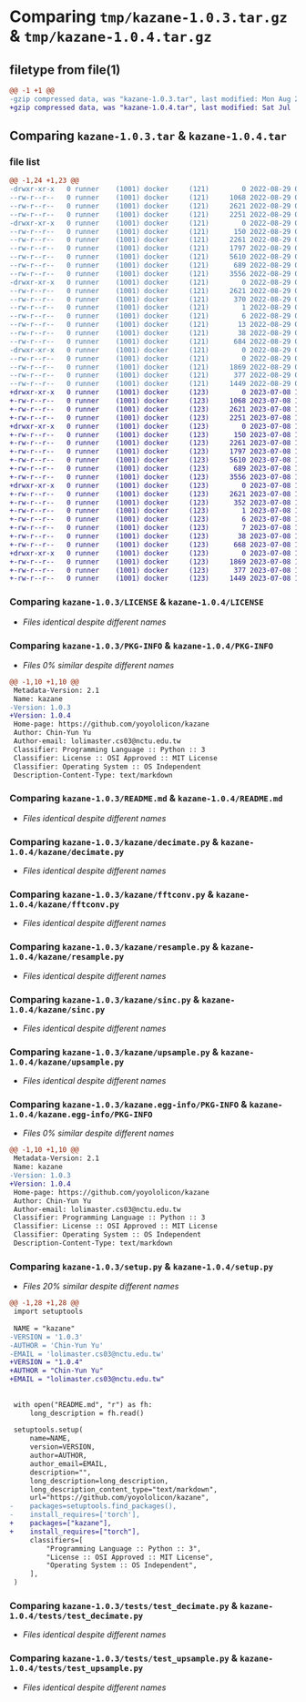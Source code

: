 # Comparing `tmp/kazane-1.0.3.tar.gz` & `tmp/kazane-1.0.4.tar.gz`

## filetype from file(1)

```diff
@@ -1 +1 @@
-gzip compressed data, was "kazane-1.0.3.tar", last modified: Mon Aug 29 02:12:10 2022, max compression
+gzip compressed data, was "kazane-1.0.4.tar", last modified: Sat Jul  8 16:00:04 2023, max compression
```

## Comparing `kazane-1.0.3.tar` & `kazane-1.0.4.tar`

### file list

```diff
@@ -1,24 +1,23 @@
-drwxr-xr-x   0 runner    (1001) docker     (121)        0 2022-08-29 02:12:10.857776 kazane-1.0.3/
--rw-r--r--   0 runner    (1001) docker     (121)     1068 2022-08-29 02:12:01.000000 kazane-1.0.3/LICENSE
--rw-r--r--   0 runner    (1001) docker     (121)     2621 2022-08-29 02:12:10.857776 kazane-1.0.3/PKG-INFO
--rw-r--r--   0 runner    (1001) docker     (121)     2251 2022-08-29 02:12:01.000000 kazane-1.0.3/README.md
-drwxr-xr-x   0 runner    (1001) docker     (121)        0 2022-08-29 02:12:10.857776 kazane-1.0.3/kazane/
--rw-r--r--   0 runner    (1001) docker     (121)      150 2022-08-29 02:12:01.000000 kazane-1.0.3/kazane/__init__.py
--rw-r--r--   0 runner    (1001) docker     (121)     2261 2022-08-29 02:12:01.000000 kazane-1.0.3/kazane/decimate.py
--rw-r--r--   0 runner    (1001) docker     (121)     1797 2022-08-29 02:12:01.000000 kazane-1.0.3/kazane/fftconv.py
--rw-r--r--   0 runner    (1001) docker     (121)     5610 2022-08-29 02:12:01.000000 kazane-1.0.3/kazane/resample.py
--rw-r--r--   0 runner    (1001) docker     (121)      689 2022-08-29 02:12:01.000000 kazane-1.0.3/kazane/sinc.py
--rw-r--r--   0 runner    (1001) docker     (121)     3556 2022-08-29 02:12:01.000000 kazane-1.0.3/kazane/upsample.py
-drwxr-xr-x   0 runner    (1001) docker     (121)        0 2022-08-29 02:12:10.857776 kazane-1.0.3/kazane.egg-info/
--rw-r--r--   0 runner    (1001) docker     (121)     2621 2022-08-29 02:12:10.000000 kazane-1.0.3/kazane.egg-info/PKG-INFO
--rw-r--r--   0 runner    (1001) docker     (121)      370 2022-08-29 02:12:10.000000 kazane-1.0.3/kazane.egg-info/SOURCES.txt
--rw-r--r--   0 runner    (1001) docker     (121)        1 2022-08-29 02:12:10.000000 kazane-1.0.3/kazane.egg-info/dependency_links.txt
--rw-r--r--   0 runner    (1001) docker     (121)        6 2022-08-29 02:12:10.000000 kazane-1.0.3/kazane.egg-info/requires.txt
--rw-r--r--   0 runner    (1001) docker     (121)       13 2022-08-29 02:12:10.000000 kazane-1.0.3/kazane.egg-info/top_level.txt
--rw-r--r--   0 runner    (1001) docker     (121)       38 2022-08-29 02:12:10.857776 kazane-1.0.3/setup.cfg
--rw-r--r--   0 runner    (1001) docker     (121)      684 2022-08-29 02:12:01.000000 kazane-1.0.3/setup.py
-drwxr-xr-x   0 runner    (1001) docker     (121)        0 2022-08-29 02:12:10.857776 kazane-1.0.3/tests/
--rw-r--r--   0 runner    (1001) docker     (121)        0 2022-08-29 02:12:01.000000 kazane-1.0.3/tests/__init__.py
--rw-r--r--   0 runner    (1001) docker     (121)     1869 2022-08-29 02:12:01.000000 kazane-1.0.3/tests/test_decimate.py
--rw-r--r--   0 runner    (1001) docker     (121)      377 2022-08-29 02:12:01.000000 kazane-1.0.3/tests/test_padding.py
--rw-r--r--   0 runner    (1001) docker     (121)     1449 2022-08-29 02:12:01.000000 kazane-1.0.3/tests/test_upsample.py
+drwxr-xr-x   0 runner    (1001) docker     (123)        0 2023-07-08 16:00:04.539583 kazane-1.0.4/
+-rw-r--r--   0 runner    (1001) docker     (123)     1068 2023-07-08 15:59:51.000000 kazane-1.0.4/LICENSE
+-rw-r--r--   0 runner    (1001) docker     (123)     2621 2023-07-08 16:00:04.539583 kazane-1.0.4/PKG-INFO
+-rw-r--r--   0 runner    (1001) docker     (123)     2251 2023-07-08 15:59:51.000000 kazane-1.0.4/README.md
+drwxr-xr-x   0 runner    (1001) docker     (123)        0 2023-07-08 16:00:04.539583 kazane-1.0.4/kazane/
+-rw-r--r--   0 runner    (1001) docker     (123)      150 2023-07-08 15:59:51.000000 kazane-1.0.4/kazane/__init__.py
+-rw-r--r--   0 runner    (1001) docker     (123)     2261 2023-07-08 15:59:51.000000 kazane-1.0.4/kazane/decimate.py
+-rw-r--r--   0 runner    (1001) docker     (123)     1797 2023-07-08 15:59:51.000000 kazane-1.0.4/kazane/fftconv.py
+-rw-r--r--   0 runner    (1001) docker     (123)     5610 2023-07-08 15:59:51.000000 kazane-1.0.4/kazane/resample.py
+-rw-r--r--   0 runner    (1001) docker     (123)      689 2023-07-08 15:59:51.000000 kazane-1.0.4/kazane/sinc.py
+-rw-r--r--   0 runner    (1001) docker     (123)     3556 2023-07-08 15:59:51.000000 kazane-1.0.4/kazane/upsample.py
+drwxr-xr-x   0 runner    (1001) docker     (123)        0 2023-07-08 16:00:04.539583 kazane-1.0.4/kazane.egg-info/
+-rw-r--r--   0 runner    (1001) docker     (123)     2621 2023-07-08 16:00:04.000000 kazane-1.0.4/kazane.egg-info/PKG-INFO
+-rw-r--r--   0 runner    (1001) docker     (123)      352 2023-07-08 16:00:04.000000 kazane-1.0.4/kazane.egg-info/SOURCES.txt
+-rw-r--r--   0 runner    (1001) docker     (123)        1 2023-07-08 16:00:04.000000 kazane-1.0.4/kazane.egg-info/dependency_links.txt
+-rw-r--r--   0 runner    (1001) docker     (123)        6 2023-07-08 16:00:04.000000 kazane-1.0.4/kazane.egg-info/requires.txt
+-rw-r--r--   0 runner    (1001) docker     (123)        7 2023-07-08 16:00:04.000000 kazane-1.0.4/kazane.egg-info/top_level.txt
+-rw-r--r--   0 runner    (1001) docker     (123)       38 2023-07-08 16:00:04.539583 kazane-1.0.4/setup.cfg
+-rw-r--r--   0 runner    (1001) docker     (123)      668 2023-07-08 15:59:51.000000 kazane-1.0.4/setup.py
+drwxr-xr-x   0 runner    (1001) docker     (123)        0 2023-07-08 16:00:04.539583 kazane-1.0.4/tests/
+-rw-r--r--   0 runner    (1001) docker     (123)     1869 2023-07-08 15:59:51.000000 kazane-1.0.4/tests/test_decimate.py
+-rw-r--r--   0 runner    (1001) docker     (123)      377 2023-07-08 15:59:51.000000 kazane-1.0.4/tests/test_padding.py
+-rw-r--r--   0 runner    (1001) docker     (123)     1449 2023-07-08 15:59:51.000000 kazane-1.0.4/tests/test_upsample.py
```

### Comparing `kazane-1.0.3/LICENSE` & `kazane-1.0.4/LICENSE`

 * *Files identical despite different names*

### Comparing `kazane-1.0.3/PKG-INFO` & `kazane-1.0.4/PKG-INFO`

 * *Files 0% similar despite different names*

```diff
@@ -1,10 +1,10 @@
 Metadata-Version: 2.1
 Name: kazane
-Version: 1.0.3
+Version: 1.0.4
 Home-page: https://github.com/yoyololicon/kazane
 Author: Chin-Yun Yu
 Author-email: lolimaster.cs03@nctu.edu.tw
 Classifier: Programming Language :: Python :: 3
 Classifier: License :: OSI Approved :: MIT License
 Classifier: Operating System :: OS Independent
 Description-Content-Type: text/markdown
```

### Comparing `kazane-1.0.3/README.md` & `kazane-1.0.4/README.md`

 * *Files identical despite different names*

### Comparing `kazane-1.0.3/kazane/decimate.py` & `kazane-1.0.4/kazane/decimate.py`

 * *Files identical despite different names*

### Comparing `kazane-1.0.3/kazane/fftconv.py` & `kazane-1.0.4/kazane/fftconv.py`

 * *Files identical despite different names*

### Comparing `kazane-1.0.3/kazane/resample.py` & `kazane-1.0.4/kazane/resample.py`

 * *Files identical despite different names*

### Comparing `kazane-1.0.3/kazane/sinc.py` & `kazane-1.0.4/kazane/sinc.py`

 * *Files identical despite different names*

### Comparing `kazane-1.0.3/kazane/upsample.py` & `kazane-1.0.4/kazane/upsample.py`

 * *Files identical despite different names*

### Comparing `kazane-1.0.3/kazane.egg-info/PKG-INFO` & `kazane-1.0.4/kazane.egg-info/PKG-INFO`

 * *Files 0% similar despite different names*

```diff
@@ -1,10 +1,10 @@
 Metadata-Version: 2.1
 Name: kazane
-Version: 1.0.3
+Version: 1.0.4
 Home-page: https://github.com/yoyololicon/kazane
 Author: Chin-Yun Yu
 Author-email: lolimaster.cs03@nctu.edu.tw
 Classifier: Programming Language :: Python :: 3
 Classifier: License :: OSI Approved :: MIT License
 Classifier: Operating System :: OS Independent
 Description-Content-Type: text/markdown
```

### Comparing `kazane-1.0.3/setup.py` & `kazane-1.0.4/setup.py`

 * *Files 20% similar despite different names*

```diff
@@ -1,28 +1,28 @@
 import setuptools
 
 NAME = "kazane"
-VERSION = '1.0.3'
-AUTHOR = 'Chin-Yun Yu'
-EMAIL = 'lolimaster.cs03@nctu.edu.tw'
+VERSION = "1.0.4"
+AUTHOR = "Chin-Yun Yu"
+EMAIL = "lolimaster.cs03@nctu.edu.tw"
 
 
 with open("README.md", "r") as fh:
     long_description = fh.read()
 
 setuptools.setup(
     name=NAME,
     version=VERSION,
     author=AUTHOR,
     author_email=EMAIL,
     description="",
     long_description=long_description,
     long_description_content_type="text/markdown",
     url="https://github.com/yoyololicon/kazane",
-    packages=setuptools.find_packages(),
-    install_requires=['torch'],
+    packages=["kazane"],
+    install_requires=["torch"],
     classifiers=[
         "Programming Language :: Python :: 3",
         "License :: OSI Approved :: MIT License",
         "Operating System :: OS Independent",
     ],
 )
```

### Comparing `kazane-1.0.3/tests/test_decimate.py` & `kazane-1.0.4/tests/test_decimate.py`

 * *Files identical despite different names*

### Comparing `kazane-1.0.3/tests/test_upsample.py` & `kazane-1.0.4/tests/test_upsample.py`

 * *Files identical despite different names*

